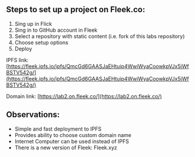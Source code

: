 ## Steps to set up a project on Fleek.co:

1. Sing up in Flick
2. Sing in to GitHub account in Fleek
3. Select a repository with static content (i.e. fork of this labs repository)
4. Choose setup options
5. Deploy

IPFS link: [https://fleek.ipfs.io/ipfs/QmcGd6GAASJaEHtuip4WwiWyaCoowkpVJx5jWfBSTV542g/](https://fleek.ipfs.io/ipfs/QmcGd6GAASJaEHtuip4WwiWyaCoowkpVJx5jWfBSTV542g/)

Domain link: [https://lab2.on.fleek.co/](https://lab2.on.fleek.co/)

## Observations:
- Simple and fast deployment to IPFS
- Provides ability to choose custom domain name
- Internet Computer can be used instead of IPFS
- There is a new version of Fleek: Fleek.xyz
